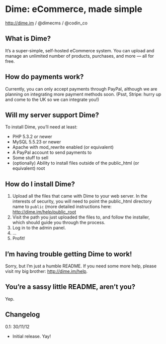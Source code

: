 # Dime: eCommerce, made simple
http://dime.im / @dimecms / @codin_co

## What is Dime?
It’s a super-simple, self-hosted eCommerce system. You can upload and manage an unlimited number of products, purchases, and more — all for free.

## How do payments work?
Currently, you can only accept payments through PayPal, although we are planning on integrating more payment methods soon. (Psst, Stripe: hurry up and come to the UK so we can integrate you!)

## Will my server support Dime?
To install Dime, you’ll need at least:
* PHP 5.3.2 or newer
* MySQL 5.5.23 or newer
* Apache with mod_rewrite enabled (or equivalent)
* A PayPal account to send payments to
* Some stuff to sell
* (optionally) Ability to install files outside of the public_html (or equivalent) root

## How do I install Dime?
1. Upload all the files that came with Dime to your web server. In the interests of security, you will need to point the public_html directory name to `public` (more detailed instructions here: http://dime.im/help/public_root
2. Visit the path you just uploaded the files to, and follow the installer, which should guide you through the process.
3. Log in to the admin panel.
4. ...
5. Profit!

## I’m having trouble getting Dime to work!
Sorry, but I’m just a humble README. If you need some more help, please visit my big brother: http://dime.im/help.

## You’re a sassy little README, aren’t you?
Yep.

## Changelog
0.1: 30/11/12
 - Initial release. Yay!